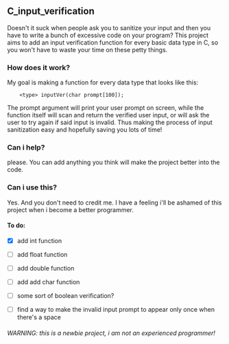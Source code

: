 ## C_input_verification
Doesn't it suck when people ask you to sanitize your input and then you have to write a bunch of excessive code on your program?
This project aims to add an input verification function for every basic data type in C, so you won't have to waste your time on these petty things.

### How does it work?
My goal is making a function for every data type that looks like this: 

        <type> inputVer(char prompt[100]);

The prompt argument will print your user prompt on screen, while the function itself will scan and return the verified user input, or will ask
the user to try again if said input is invalid. Thus making the process of input sanitization easy and hopefully saving you lots of time!

### Can i help?
please. You can add anything you think will make the project better into the code.

### Can i use this?
Yes. And you don't need to credit me. I have a feeling i'll be ashamed of this project when i become a better programmer.


#### To do: 

- [x] add int function
- [ ] add float function
- [ ] add double function
- [ ] add add char function
- [ ] some sort of boolean verification?
- [ ] find a way to make the invalid input prompt to appear only once when there's a space


###### WARNING: this is a newbie project, i am not an experienced programmer! 
